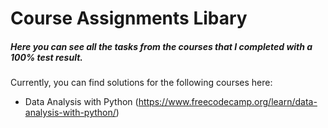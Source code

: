 # Course Assignments Libary
##### Here you can see all the tasks from the courses that I completed with a 100% test result.

Currently, you can find solutions for the following courses here:
- Data Analysis with Python (https://www.freecodecamp.org/learn/data-analysis-with-python/)
